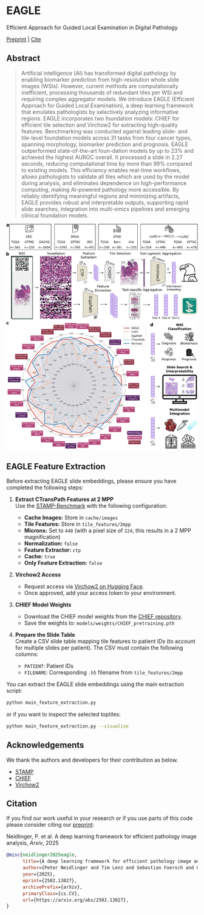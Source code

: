 # EAGLE
Efficient Approach for Guided Local Examination in Digital Pathology

[Preprint](https://arxiv.org/abs/2502.13027) | [Cite](#citation)

## Abstract
>Artificial intelligence (AI) has transformed digital pathology by enabling biomarker prediction from high-resolution whole slide images (WSIs). However, current methods are computationally inefficient, processing thousands of redundant tiles per WSI and requiring complex aggregator models. We introduce EAGLE (Efficient Approach for Guided Local Examination), a deep learning framework that emulates pathologists by selectively analyzing informative regions. EAGLE incorporates two foundation models: CHIEF for efficient tile selection and Virchow2 for extracting high-quality features. Benchmarking was conducted against leading slide- and tile-level foundation models across 31 tasks from four cancer types, spanning morphology, biomarker prediction and prognosis. EAGLE outperformed state-of-the-art foun-dation models by up to 23% and achieved the highest AUROC overall. It processed a slide in 2.27 seconds, reducing computational time by more than 99% compared to existing models. This efficiency enables real-time workflows, allows pathologists to validate all tiles which are used by the model during analysis, and eliminates dependence on high-performance computing, making AI-powered pathology more accessible. By reliably identifying meaningful regions and minimizing artifacts, EAGLE provides robust and interpretable outputs, supporting rapid slide searches, integration into multi-omics pipelines and emerging clinical foundation models.


<p align="center">
    <img src="assets/fig1v2hd.png" alt="failed loading the image" width="1100"/>
</p>

## EAGLE Feature Extraction

Before extracting EAGLE slide embeddings, please ensure you have completed the following steps:

1. **Extract CTransPath Features at 2 MPP**  
   Use the [STAMP-Benchmark](https://github.com/KatherLab/STAMP-Benchmark) with the following configuration:
   - **Cache Images:** Store in `cache/images`
   - **Tile Features:** Store in `tile_features/2mpp`
   - **Microns:** Set to `448` (with a pixel size of `224`, this results in a 2 MPP magnification)
   - **Normalization:** `false`
   - **Feature Extractor:** `ctp`
   - **Cache:** `true`
   - **Only Feature Extraction:** `false`

2. **Virchow2 Access**  
   - Request access via [Virchow2 on Hugging Face](https://huggingface.co/paige-ai/Virchow2).  
   - Once approved, add your access token to your environment.

3. **CHIEF Model Weights**  
   - Download the CHIEF model weights from the [CHIEF repository](https://github.com/hms-dbmi/CHIEF).  
   - Save the weights to: `models/weights/CHIEF_pretraining.pth`

4. **Prepare the Slide Table**  
   Create a CSV slide table mapping tile features to patient IDs (to account for multiple slides per patient). The CSV must contain the following columns:
   - `PATIENT`: Patient IDs  
   - `FILENAME`: Corresponding `.h5` filename from `tile_features/2mpp`

You can extract the EAGLE slide embeddings using the main extraction script:

```bash
python main_feature_extraction.py
```

or if you want to inspect the selected toptiles:

```bash
python main_feature_extraction.py --visualize
```

## Acknowledgements

We thank the authors and developers for their contribution as below.

- [STAMP](https://github.com/KatherLab/STAMP)
- [CHIEF](https://github.com/hms-dbmi/CHIEF)
- [Virchow2](https://huggingface.co/paige-ai/Virchow2)

## Citation

If you find our work useful in your research or if you use parts of this code please consider citing our [preprint](https://arxiv.org/abs/2502.13027):

Neidlinger, P. et al. A deep learning framework for efficient pathology image analysis, _Arxiv_, 2025

```bibtex
@misc{neidlinger2025eagle,
      title={A deep learning framework for efficient pathology image analysis}, 
      author={Peter Neidlinger and Tim Lenz and Sebastian Foersch and Chiara M. L. Loeffler and Jan Clusmann and Marco Gustav and Lawrence A. Shaktah and Rupert Langer and Bastian Dislich and Lisa A. Boardman and Amy J. French and Ellen L. Goode and Andrea Gsur and Stefanie Brezina and Marc J. Gunter and Robert Steinfelder and Hans-Michael Behrens and Christoph Röcken and Tabitha Harrison and Ulrike Peters and Amanda I. Phipps and Giuseppe Curigliano and Nicola Fusco and Antonio Marra and Michael Hoffmeister and Hermann Brenner and Jakob Nikolas Kather},
      year={2025},
      eprint={2502.13027},
      archivePrefix={arXiv},
      primaryClass={cs.CV},
      url={https://arxiv.org/abs/2502.13027}, 
}
```
